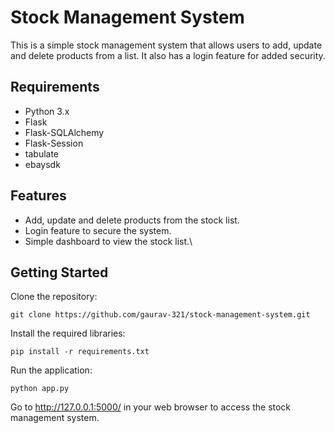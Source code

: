 # Stock Management System
This is a simple stock management system that allows users to add, update and delete products from a list. It also has a login feature for added security.

## Requirements
- Python 3.x
- Flask
- Flask-SQLAlchemy
- Flask-Session
- tabulate
- ebaysdk
## Features
- Add, update and delete products from the stock list.
- Login feature to secure the system.
- Simple dashboard to view the stock list.\
## Getting Started
Clone the repository:
```
git clone https://github.com/gaurav-321/stock-management-system.git
```
Install the required libraries:
```
pip install -r requirements.txt
```
Run the application:
```
python app.py
```
Go to http://127.0.0.1:5000/ in your web browser to access the stock management system.
